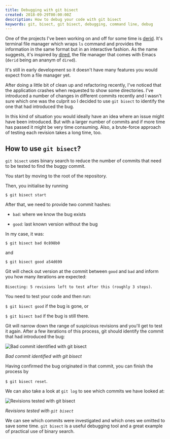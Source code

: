 ```yaml
---
title: Debugging with git bisect
created: 2018-09-29T00:00:00Z
description: How to debug your code with git bisect
keywords: git, bisect, git bisect, debugging, command line, debug
---
```


One of the projects I've been working on and off for some time is [derid](https://github.com/lchsk/derid). It's terminal file manager which wraps `ls` command and provides the information in the same format but in an interactive fashion. As the name suggests, it's inspired by [dired](https://www.gnu.org/software/emacs/manual/html_node/emacs/Dired.html), the file manager that comes with Emacs (`derid` being an ananym of `dired`). 

It's still in early development so it doesn't have many features you would expect from a file manager yet.

After doing a little bit of clean up and refactoring recently, I've noticed that the application crashes when requested to show some directories. I've introduced a number of changes in different commits recently and I wasn't sure which one was the culprit so I decided to use `git bisect` to identify the one that had introduced the bug.

In this kind of situation you would ideally have an idea where an issue might have been introduced. But with a larger number of commits and if more time has passed it might be very time consuming. Also, a brute-force approach of testing each revision takes a long time, too.

## How to use `git bisect`?

`git bisect` uses binary search to reduce the number of commits that need to be tested to find the buggy commit.

You start by moving to the root of the repository.

Then, you initialise by running 

`$ git bisect start`

After that, we need to provide two commit hashes:

- `bad`: where we know the bug exists

- `good`: last known version without the bug

In my case, it was:

`$ git bisect bad 0c898b0`

and 

`$ git bisect good a54d699`

Git will check out version at the commit between `good` and `bad` and inform you how many iterations are expected:

`Bisecting: 5 revisions left to test after this (roughly 3 steps)`.

You need to test your code and then run:

`$ git bisect good` if the bug is gone, or

`$ git bisect bad` if the bug is still there.

Git will narrow down the range of suspicious revisions and you'll get to test it again. After a few iterations of this process, git should identify the commit that had introduced the bug:

![Bad commit identified with git bisect](data/git_bisect_bad_commit.png)

*Bad commit identified with git bisect*

Having confirmed the bug originated in that commit, you can finish the process by 

`$ git bisect reset`.

We can also take a look at `git log` to see which commits we have looked at:

![Revisions tested with git bisect](data/git_bisect_log.png)

*Revisions tested with `git bisect`*

We can see which commits were investigated and which ones we omitted to save some time. `git bisect` is a useful debugging tool and a great example of practical use of binary search.
